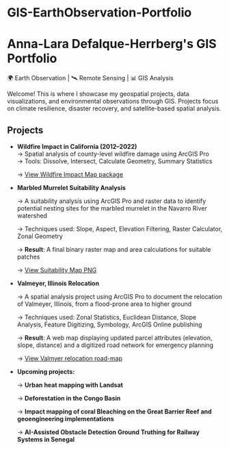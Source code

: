 # GIS-EarthObservation-Portfolio
# Anna-Lara Defalque-Herrberg's GIS Portfolio

🌍 Earth Observation | 🛰️ Remote Sensing | 📊 GIS Analysis 

Welcome! This is where I showcase my geospatial projects, data visualizations, and environmental observations through GIS. Projects focus on climate resilience, disaster recovery, and satellite-based spatial analysis.

## Projects
- **Wildfire Impact in California (2012–2022)**  
  → Spatial analysis of county-level wildfire damage using ArcGIS Pro  
  → Tools: Dissolve, Intersect, Calculate Geometry, Summary Statistics
  
  → [View Wildfire Impact Map package](https://github.com/aldefalque/GIS-EarthObservation-Portfolio/blob/main/Wildire%20Analysis%20map%20ALDefalqueHerrberg.pdf)

- **Marbled Murrelet Suitability Analysis**
  
  → A suitability analysis using ArcGIS Pro and raster data to identify potential nesting sites for the marbled murrelet in the Navarro River watershed
   
  → Techniques used: Slope, Aspect, Elevation Filtering, Raster Calculator, Zonal Geometry
  
  → **Result**: A final binary raster map and area calculations for suitable patches
  
  → [View Suitability Map PNG](https://github.com/aldefalque/GIS-EarthObservation-Portfolio/blob/main/marbled-murrelet-suitability/suitability_map.png)

- **Valmeyer, Illinois Relocation**
  
  → A spatial analysis project using ArcGIS Pro to document the relocation of Valmeyer, Illinois, from a flood-prone area to higher ground
  
  → Techniques used: Zonal Statistics, Euclidean Distance, Slope Analysis, Feature Digitizing, Symbology, ArcGIS Online publishing
  
  → **Result**: A web map displaying updated parcel attributes (elevation, slope, distance) and a digitized road network for emergency planning
  
  → [View Valmyer relocation road-map](https://github.com/aldefalque/GIS-EarthObservation-Portfolio/blob/main/moving_valmeyer_new_roads.png)

- **Upcoming projects:**
  
  → **Urban heat mapping with Landsat**
  
  → **Deforestation in the Congo Basin**
  
  → **Impact mapping of coral Bleaching on the Great Barrier Reef and geoengineering implementations**
  
  → **AI-Assisted Obstacle Detection Ground Truthing for Railway Systems in Senegal**
